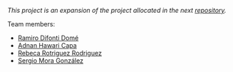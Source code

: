 *This project is an expansion of the project allocated in the next [repository](https://github.com/rafaelnm/APAtrabalhofinal-).*

Team members:
- [Ramiro Difonti Domé](mailto:alu0101425030@ull.edu.es)
- [Adnan Hawari Capa](mailto:alu0100417012@ull.edu.es)
- [Rebeca Rotriguez Rodriguez](mailto:alu0101394763@ull.edu.es)
- [Sergio Mora González](mailto:alu0100918205@ull.edu.es)
